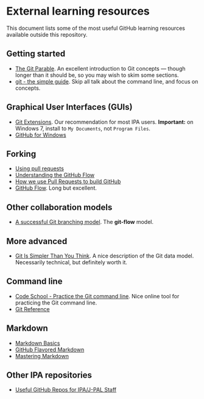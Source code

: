 External learning resources
===========================

This document lists some of the most useful GitHub learning resources available outside this repository.

Getting started
---------------

- [The Git Parable](http://tom.preston-werner.com/2009/05/19/the-git-parable.html). An excellent introduction to Git concepts &mdash; though longer than it should be, so you may wish to skim some sections.
- [git - the simple guide](http://rogerdudler.github.io/git-guide/). Skip all talk about the command line, and focus on concepts.

Graphical User Interfaces (GUIs)
--------------------------------

- [Git Extensions](http://sourceforge.net/projects/gitextensions/). Our recommendation for most IPA users. **Important:** on Windows 7, install to `My Documents`, not `Program Files`.
- [GitHub for Windows](https://windows.github.com/)

Forking
-------

- [Using pull requests](https://help.github.com/articles/using-pull-requests)
- [Understanding the GitHub Flow](https://guides.github.com/introduction/flow/index.html)
- [How we use Pull Requests to build GitHub](https://github.com/blog/1124-how-we-use-pull-requests-to-build-github)
- [GitHub Flow](http://scottchacon.com/2011/08/31/github-flow.html). Long but excellent.

Other collaboration models
--------------------------

- [A successful Git branching model](http://nvie.com/posts/a-successful-git-branching-model/). The **git-flow** model.

More advanced
-------------

- [Git Is Simpler Than You Think](http://nfarina.com/post/9868516270/git-is-simpler). A nice description of the Git data model. Necessarily technical, but definitely worth it.

Command line
------------

- [Code School - Practice the Git command line](http://try.github.io/levels/1/challenges/1). Nice online tool for practicing the Git command line.
- [Git Reference](http://gitref.org/)

Markdown
--------

- [Markdown Basics](https://help.github.com/articles/markdown-basics)
- [GitHub Flavored Markdown](https://help.github.com/articles/github-flavored-markdown)
- [Mastering Markdown](https://guides.github.com/features/mastering-markdown/)

Other IPA repositories
----------------------

- [Useful GitHub Repos for IPA/J-PAL Staff](https://github.com/PovertyAction/useful_repos/blob/master/useful_repos.md)
